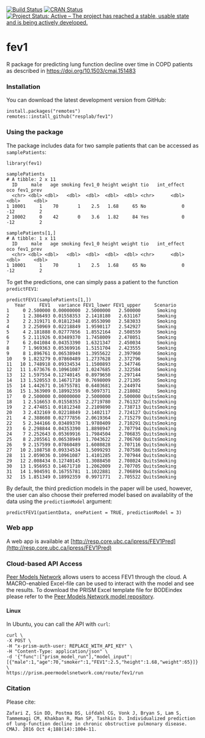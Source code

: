 [![Build Status](https://travis-ci.org/resplab/fev1.svg?branch=master)](https://travis-ci.org/resplab/fev1)
[![CRAN Status](https://www.r-pkg.org/badges/version/fev1)](https://cran.r-project.org/package=fev1)
[![Project Status: Active – The project has reached a stable, usable state and is being actively developed.](https://www.repostatus.org/badges/latest/active.svg)](https://www.repostatus.org/#active)

# fev1
R package for predicting lung function decline over time in COPD patients as described in https://doi.org/10.1503/cmaj.151483


### Installation

You can download the latest development version from GitHub:

```
install.packages("remotes")
remotes::install_github("resplab/fev1")
```

### Using the package

The package includes data for two sample patients that can be accessed as `samplePatients`:

```
library(fev1)

samplePatients
# A tibble: 2 x 11
  ID     male   age smoking fev1_0 height weight tio   int_effect   oco fev1_prev
  <chr> <dbl> <dbl>   <dbl>  <dbl>  <dbl>  <dbl> <chr>      <dbl> <dbl>     <dbl>
1 10001     1    70       1    2.5   1.68     65 No             0   -12         2
2 10002     0    42       0    3.6   1.82     84 Yes            0   -12         2

samplePatients[1,]
# A tibble: 1 x 11
  ID     male   age smoking fev1_0 height weight tio   int_effect   oco fev1_prev
  <chr> <dbl> <dbl>   <dbl>  <dbl>  <dbl>  <dbl> <chr>      <dbl> <dbl>     <dbl>
1 10001     1    70       1    2.5   1.68     65 No             0   -12         2
```

To get the predictions, one can simply pass a patient to the function `predictFEV1`:

```
predictFEV1(samplePatients[1,])
   Year     FEV1   variance FEV1_lower FEV1_upper     Scenario
1     0 2.500000 0.00000000  2.5000000   2.500000      Smoking
2     1 2.386493 0.01558353  2.1418180   2.631167      Smoking
3     2 2.319171 0.01812348  2.0553090   2.583033      Smoking
4     3 2.250969 0.02218849  1.9590117   2.542927      Smoking
5     4 2.181888 0.02777856  1.8552164   2.508559      Smoking
6     5 2.111926 0.03489370  1.7458009   2.478051      Smoking
7     6 2.041084 0.04353390  1.6321347   2.450034      Smoking
8     7 1.969363 0.05369916  1.5151704   2.423555      Smoking
9     8 1.896761 0.06538949  1.3955622   2.397960      Smoking
10    9 1.823279 0.07860489  1.2737628   2.372796      Smoking
11   10 1.748918 0.09334534  1.1500893   2.347746      Smoking
12   11 1.673676 0.10961087  1.0247685   2.322584      Smoking
13   12 1.597554 0.12740145  0.8979650   2.297144      Smoking
14   13 1.520553 0.14671710  0.7698009   2.271305      Smoking
15   14 1.442671 0.16755781  0.6403681   2.244974      Smoking
16   15 1.363909 0.18992359  0.5097371   2.218082      Smoking
17    0 2.500000 0.00000000  2.5000000   2.500000 QuitsSmoking
18    1 2.516653 0.01558353  2.2719780   2.761327 QuitsSmoking
19    2 2.474851 0.01812348  2.2109890   2.738713 QuitsSmoking
20    3 2.432169 0.02218849  2.1402117   2.724127 QuitsSmoking
21    4 2.388608 0.02777856  2.0619364   2.715279 QuitsSmoking
22    5 2.344166 0.03489370  1.9780409   2.710291 QuitsSmoking
23    6 2.298844 0.04353390  1.8898947   2.707794 QuitsSmoking
24    7 2.252643 0.05369916  1.7984504   2.706835 QuitsSmoking
25    8 2.205561 0.06538949  1.7043622   2.706760 QuitsSmoking
26    9 2.157599 0.07860489  1.6080828   2.707116 QuitsSmoking
27   10 2.108758 0.09334534  1.5099293   2.707586 QuitsSmoking
28   11 2.059036 0.10961087  1.4101285   2.707944 QuitsSmoking
29   12 2.008434 0.12740145  1.3088450   2.708024 QuitsSmoking
30   13 1.956953 0.14671710  1.2062009   2.707705 QuitsSmoking
31   14 1.904591 0.16755781  1.1022881   2.706894 QuitsSmoking
32   15 1.851349 0.18992359  0.9971771   2.705522 QuitsSmoking
```
By default, the third prediction models in the paper will be used, however, the user can also choose their preferred model based on availablity of the data using the `predictionModel` argument: 

```
predictFEV1(patientData, onePatient = TRUE, predictionModel = 3) 
```
### Web app
A web app is available at [http://resp.core.ubc.ca/ipress/FEV1Pred](http://resp.core.ubc.ca/ipress/FEV1Pred)

### Cloud-based API Access

[Peer Models Network](http://www.peermodels.com) allows users to access FEV1 through the cloud. A MACRO-enabled Excel-file can be used to interact with the model and see the results. To download the PRISM Excel template file for BODEindex please refer to the [Peer Models Network model repository](http://models.peermodels.com).

#### Linux

In Ubuntu, you can call the API with `curl`:

```
curl \
-X POST \
-H "x-prism-auth-user: REPLACE_WITH_API_KEY" \
-H "Content-Type: application/json" \
-d '{"func":["prism_model_run"],"model_input":[{"male":1,"age":70,"smoker":1,"FEV1":2.5,"height":1.68,"weight":65}]}' \
https://prism.peermodelsnetwork.com/route/fev1/run

```


### Citation

Please cite: 

```
Zafari Z, Sin DD, Postma DS, Löfdahl CG, Vonk J, Bryan S, Lam S, Tammemagi CM, Khakban R, Man SP, Tashkin D. Individualized prediction of lung-function decline in chronic obstructive pulmonary disease. CMAJ. 2016 Oct 4;188(14):1004-11.
```
